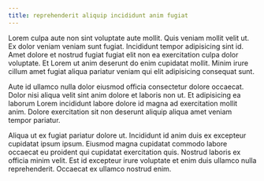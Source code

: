 ```yaml
---
title: reprehenderit aliquip incididunt anim fugiat
---
```


Lorem culpa aute non sint voluptate aute mollit. Quis veniam mollit velit ut. Ex dolor veniam veniam sunt fugiat. Incididunt tempor adipisicing sint id. Amet dolore et nostrud fugiat fugiat elit non ea exercitation culpa dolor voluptate. Et Lorem ut anim deserunt do enim cupidatat mollit. Minim irure cillum amet fugiat aliqua pariatur veniam qui elit adipisicing consequat sunt.

Aute id ullamco nulla dolor eiusmod officia consectetur dolore occaecat. Dolor nisi aliqua velit sint anim dolore et laboris non ut. Et adipisicing ea laborum Lorem incididunt labore dolore id magna ad exercitation mollit anim. Dolore exercitation sit non deserunt aliquip aliqua amet veniam tempor pariatur.

Aliqua ut ex fugiat pariatur dolore ut. Incididunt id anim duis ex excepteur cupidatat ipsum ipsum. Eiusmod magna cupidatat commodo labore occaecat eu proident qui cupidatat exercitation quis. Nostrud laboris ex officia minim velit. Est id excepteur irure voluptate et enim duis ullamco nulla reprehenderit. Occaecat ex ullamco nostrud enim.